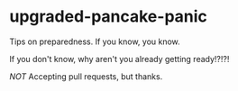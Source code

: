 # upgraded-pancake-panic

Tips on preparedness. If you know, you know.

If you don't know, why aren't you already getting ready!?!?!

*NOT* Accepting pull requests, but thanks.

